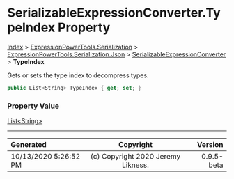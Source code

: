 ﻿# SerializableExpressionConverter.TypeIndex Property

[Index](../index.md) > [ExpressionPowerTools.Serialization](ExpressionPowerTools.Serialization.a.md) > [ExpressionPowerTools.Serialization.Json](ExpressionPowerTools.Serialization.Json.n.md) > [SerializableExpressionConverter](ExpressionPowerTools.Serialization.Json.SerializableExpressionConverter.cs.md) > **TypeIndex**

Gets or sets the type index to decompress types.

```csharp
public List<String> TypeIndex { get; set; }
```

### Property Value

 [List&lt;String>](https://docs.microsoft.com/dotnet/api/system.collections.generic.list-1) 


---

| Generated | Copyright | Version |
| :-- | :-: | --: |
| 10/13/2020 5:26:52 PM | (c) Copyright 2020 Jeremy Likness. | 0.9.5-beta |
